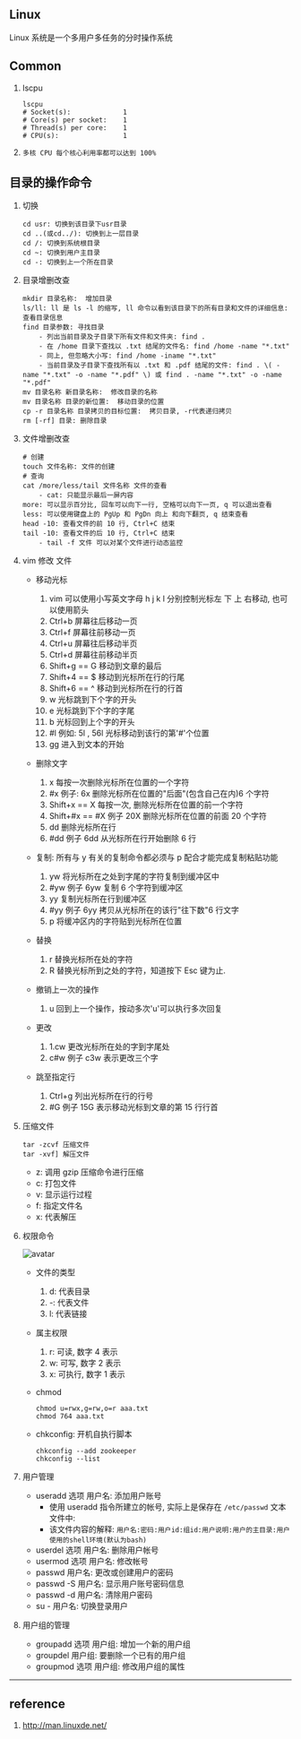 ## Linux

Linux 系统是一个多用户多任务的分时操作系统

## Common

1. lscpu

   ```shell
   lscpu
   # Socket(s):             1
   # Core(s) per socket:    1
   # Thread(s) per core:    1
   # CPU(s):                1
   ```

2. `多核 CPU 每个核心利用率都可以达到 100%`

## 目录的操作命令

1. 切换

   ```shell
   cd usr: 切换到该目录下usr目录
   cd ..(或cd../): 切换到上一层目录
   cd /: 切换到系统根目录
   cd ~: 切换到用户主目录
   cd -: 切换到上一个所在目录
   ```

2. 目录增删改查

   ```shell
   mkdir 目录名称:  增加目录
   ls/ll: ll 是 ls -l 的缩写, ll 命令以看到该目录下的所有目录和文件的详细信息: 查看目录信息
   find 目录参数: 寻找目录
       - 列出当前目录及子目录下所有文件和文件夹: find .
       - 在 /home 目录下查找以 .txt 结尾的文件名: find /home -name "*.txt"
       - 同上, 但忽略大小写: find /home -iname "*.txt"
       - 当前目录及子目录下查找所有以 .txt 和 .pdf 结尾的文件: find . \( -name "*.txt" -o -name "*.pdf" \) 或 find . -name "*.txt" -o -name "*.pdf"
   mv 目录名称 新目录名称:  修改目录的名称
   mv 目录名称 目录的新位置:  移动目录的位置
   cp -r 目录名称 目录拷贝的目标位置:  拷贝目录, -r代表递归拷贝
   rm [-rf] 目录: 删除目录
   ```

3. 文件增删改查

   ```shell
   # 创建
   touch 文件名称: 文件的创建
   # 查询
   cat /more/less/tail 文件名称 文件的查看
       - cat: 只能显示最后一屏内容
   more: 可以显示百分比, 回车可以向下一行, 空格可以向下一页, q 可以退出查看
   less: 可以使用键盘上的 PgUp 和 PgDn 向上 和向下翻页, q 结束查看
   head -10: 查看文件的前 10 行, Ctrl+C 结束
   tail -10: 查看文件的后 10 行, Ctrl+C 结束
       - tail -f 文件 可以对某个文件进行动态监控
   ```

4. vim 修改 文件

   - 移动光标

     1. vim 可以使用小写英文字母 h j k l 分别控制光标左 下 上 右移动, 也可以使用箭头
     2. Ctrl+b 屏幕往后移动一页
     3. Ctrl+f 屏幕往前移动一页
     4. Ctrl+u 屏幕往后移动半页
     5. Ctrl+d 屏幕往前移动半页
     6. Shift+g == G 移动到文章的最后
     7. Shift+4 == \$ 移动到光标所在行的行尾
     8. Shift+6 == ^ 移动到光标所在行的行首
     9. w 光标跳到下个字的开头
     10. e 光标跳到下个字的字尾
     11. b 光标回到上个字的开头
     12. #l 例如: 5l , 56l 光标移动到该行的第'#'个位置
     13. gg 进入到文本的开始

   - 删除文字

     1. x 每按一次删除光标所在位置的一个字符
     2. #x 例子: 6x 删除光标所在位置的"后面"(包含自己在内)6 个字符
     3. Shift+x == X 每按一次, 删除光标所在位置的前一个字符
     4. Shift+#x == #X 例子 20X 删除光标所在位置的前面 20 个字符
     5. dd 删除光标所在行
     6. #dd 例子 6dd 从光标所在行开始删除 6 行

   - 复制: 所有与 y 有关的复制命令都必须与 p 配合才能完成复制粘贴功能

     1. yw 将光标所在之处到字尾的字符复制到缓冲区中
     2. #yw 例子 6yw 复制 6 个字符到缓冲区
     3. yy 复制光标所在行到缓冲区
     4. #yy 例子 6yy 拷贝从光标所在的该行"往下数"6 行文字
     5. p 将缓冲区内的字符贴到光标所在位置

   - 替换

     1. r 替换光标所在处的字符
     2. R 替换光标所到之处的字符，知道按下 Esc 键为止.

   - 撤销上一次的操作

     1. u 回到上一个操作，按动多次'u'可以执行多次回复

   - 更改

     1. 1.cw 更改光标所在处的字到字尾处
     2. c#w 例子 c3w 表示更改三个字

   - 跳至指定行

     1. Ctrl+g 列出光标所在行的行号
     2. #G 例子 15G 表示移动光标到文章的第 15 行行首

5. 压缩文件

   ```shell
   tar -zcvf 压缩文件
   tar -xvf] 解压文件
   ```

   - z: 调用 gzip 压缩命令进行压缩
   - c: 打包文件
   - v: 显示运行过程
   - f: 指定文件名
   - x: 代表解压

6. 权限命令

   ![avatar](/static/image/common/linux/permission.png)

   - 文件的类型

     1. d: 代表目录
     2. -: 代表文件
     3. l: 代表链接

   - 属主权限

     1. r: 可读, 数字 4 表示
     2. w: 可写, 数字 2 表示
     3. x: 可执行, 数字 1 表示

   - chmod

     ```shell
     chmod u=rwx,g=rw,o=r aaa.txt
     chmod 764 aaa.txt
     ```

   - chkconfig: 开机自执行脚本

     ```shell
     chkconfig --add zookeeper
     chkconfig --list
     ```

7. 用户管理

   - useradd 选项 用户名: 添加用户账号
     - 使用 useradd 指令所建立的帐号, 实际上是保存在 `/etc/passwd` 文本文件中:
     - 该文件内容的解释: `用户名:密码:用户id:组id:用户说明:用户的主目录:用户使用的shell环境(默认为bash)`
   - userdel 选项 用户名: 删除用户帐号
   - usermod 选项 用户名: 修改帐号
   - passwd 用户名: 更改或创建用户的密码
   - passwd -S 用户名: 显示用户账号密码信息
   - passwd -d 用户名: 清除用户密码
   - su - 用户名: 切换登录用户

8. 用户组的管理

   - groupadd 选项 用户组: 增加一个新的用户组
   - groupdel 用户组: 要删除一个已有的用户组
   - groupmod 选项 用户组: 修改用户组的属性

---

## reference

1. http://man.linuxde.net/
